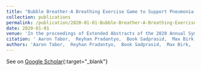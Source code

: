 ```yaml
---
title: "Bubble Breather-A Breathing Exercise Game to Support Pneumonia Rehabilitation and Recovery"
collection: publications
permalink: /publication/2020-01-01-Bubble-Breather-A-Breathing-Exercise-Game-to-Support-Pneumonia-Rehabilitation-and-Recovery
date: 2020-01-01
venue: 'In the proceedings of Extended Abstracts of the 2020 Annual Symposium on Computer-Human Interaction in Play'
citation: ' Aaron Tabor,  Reyhan Pradantyo,  Book Sadprasid,  Max Birk,  Erik Scheme,  Scott Bateman, &quot;Bubble Breather-A Breathing Exercise Game to Support Pneumonia Rehabilitation and Recovery.&quot; In the proceedings of Extended Abstracts of the 2020 Annual Symposium on Computer-Human Interaction in Play, 2020.'
authors: 'Aaron Tabor,  Reyhan Pradantyo,  Book Sadprasid,  Max Birk,  Erik Scheme,  Scott Bateman'
---
```

See on [Google Scholar](https://scholar.google.com/scholar?q=Bubble+Breather+A+Breathing+Exercise+Game+to+Support+Pneumonia+Rehabilitation+and+Recovery){:target="_blank"}